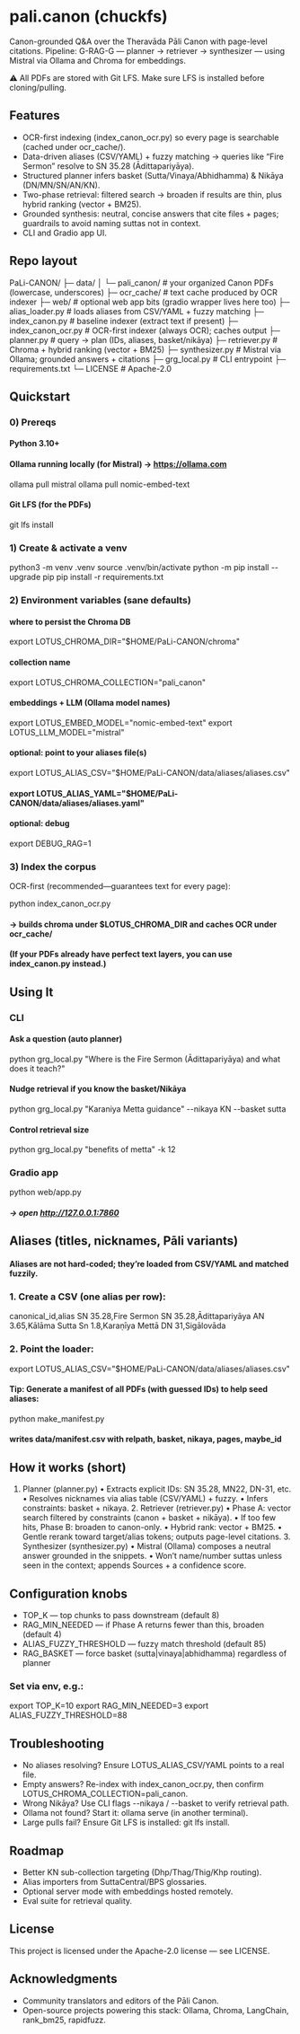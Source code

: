 # pali.canon (chuckfs)

Canon-grounded Q&A over the Theravāda Pāli Canon with page-level citations.
Pipeline: G-RAG-G — planner → retriever → synthesizer — using Mistral via Ollama and Chroma for embeddings.

⚠️ All PDFs are stored with Git LFS. Make sure LFS is installed before cloning/pulling.


## Features
- OCR-first indexing (index_canon_ocr.py) so every page is searchable (cached under ocr_cache/).
- Data-driven aliases (CSV/YAML) + fuzzy matching → queries like “Fire Sermon” resolve to SN 35.28 (Ādittapariyāya).
- Structured planner infers basket (Sutta/Vinaya/Abhidhamma) & Nikāya (DN/MN/SN/AN/KN).
- Two-phase retrieval: filtered search → broaden if results are thin, plus hybrid ranking (vector + BM25).
- Grounded synthesis: neutral, concise answers that cite files + pages; guardrails to avoid naming suttas not in context.
- CLI and Gradio app UI.


## Repo layout

PaLi-CANON/
├─ data/
│  └─ pali_canon/                 # your organized Canon PDFs (lowercase, underscores)
├─ ocr_cache/                     # text cache produced by OCR indexer
├─ web/                           # optional web app bits (gradio wrapper lives here too)
├─ alias_loader.py                # loads aliases from CSV/YAML + fuzzy matching
├─ index_canon.py                 # baseline indexer (extract text if present)
├─ index_canon_ocr.py             # OCR-first indexer (always OCR); caches output
├─ planner.py                     # query → plan (IDs, aliases, basket/nikāya)
├─ retriever.py                   # Chroma + hybrid ranking (vector + BM25)
├─ synthesizer.py                 # Mistral via Ollama; grounded answers + citations
├─ grg_local.py                   # CLI entrypoint
├─ requirements.txt
└─ LICENSE                        # Apache-2.0



## Quickstart

### 0) Prereqs
#### Python 3.10+
#### Ollama running locally (for Mistral) → https://ollama.com

ollama pull mistral
ollama pull nomic-embed-text


#### Git LFS (for the PDFs)

git lfs install



### 1) Create & activate a venv

python3 -m venv .venv
source .venv/bin/activate
python -m pip install --upgrade pip
pip install -r requirements.txt

### 2) Environment variables (sane defaults)

#### where to persist the Chroma DB
export LOTUS_CHROMA_DIR="$HOME/PaLi-CANON/chroma"
#### collection name
export LOTUS_CHROMA_COLLECTION="pali_canon"
#### embeddings + LLM (Ollama model names)
export LOTUS_EMBED_MODEL="nomic-embed-text"
export LOTUS_LLM_MODEL="mistral"

#### optional: point to your aliases file(s)
export LOTUS_ALIAS_CSV="$HOME/PaLi-CANON/data/aliases/aliases.csv"
#### export LOTUS_ALIAS_YAML="$HOME/PaLi-CANON/data/aliases/aliases.yaml"

#### optional: debug
export DEBUG_RAG=1

### 3) Index the corpus

OCR-first (recommended—guarantees text for every page):

python index_canon_ocr.py
#### -> builds chroma under $LOTUS_CHROMA_DIR and caches OCR under ocr_cache/

#### (If your PDFs already have perfect text layers, you can use index_canon.py instead.)


## Using It

### CLI

#### Ask a question (auto planner)
python grg_local.py "Where is the Fire Sermon (Ādittapariyāya) and what does it teach?"

#### Nudge retrieval if you know the basket/Nikāya
python grg_local.py "Karaniya Metta guidance" --nikaya KN --basket sutta

#### Control retrieval size
python grg_local.py "benefits of metta" -k 12

### Gradio app

python web/app.py
##### → open http://127.0.0.1:7860



## Aliases (titles, nicknames, Pāli variants)

#### Aliases are not hard-coded; they’re loaded from CSV/YAML and matched fuzzily.
### 1.	Create a CSV (one alias per row):

canonical_id,alias
SN 35.28,Fire Sermon
SN 35.28,Ādittapariyāya
AN 3.65,Kālāma Sutta
Sn 1.8,Karaṇīya Mettā
DN 31,Sigālovāda

### 2.	Point the loader:

export LOTUS_ALIAS_CSV="$HOME/PaLi-CANON/data/aliases/aliases.csv"

#### Tip: Generate a manifest of all PDFs (with guessed IDs) to help seed aliases:

python make_manifest.py
#### writes data/manifest.csv with relpath, basket, nikaya, pages, maybe_id




## How it works (short)
1.	Planner (planner.py)
	•	Extracts explicit IDs: SN 35.28, MN22, DN-31, etc.
	•	Resolves nicknames via alias table (CSV/YAML) + fuzzy.
	•	Infers constraints: basket + nikaya.
	2.	Retriever (retriever.py)
	•	Phase A: vector search filtered by constraints (canon + basket + nikāya).
	•	If too few hits, Phase B: broaden to canon-only.
	•	Hybrid rank: vector + BM25.
	•	Gentle rerank toward target/alias tokens; outputs page-level citations.
	3.	Synthesizer (synthesizer.py)
	•	Mistral (Ollama) composes a neutral answer grounded in the snippets.
	•	Won’t name/number suttas unless seen in the context; appends Sources + a confidence score.


## Configuration knobs
- TOP_K — top chunks to pass downstream (default 8)
- RAG_MIN_NEEDED — if Phase A returns fewer than this, broaden (default 4)
- ALIAS_FUZZY_THRESHOLD — fuzzy match threshold (default 85)
- RAG_BASKET — force basket (sutta|vinaya|abhidhamma) regardless of planner

### Set via env, e.g.:

export TOP_K=10
export RAG_MIN_NEEDED=3
export ALIAS_FUZZY_THRESHOLD=88



## Troubleshooting
- No aliases resolving? Ensure LOTUS_ALIAS_CSV/YAML points to a real file.
- Empty answers? Re-index with index_canon_ocr.py, then confirm LOTUS_CHROMA_COLLECTION=pali_canon.
- Wrong Nikāya? Use CLI flags --nikaya / --basket to verify retrieval path.
- Ollama not found? Start it: ollama serve (in another terminal).
- Large pulls fail? Ensure Git LFS is installed: git lfs install.


## Roadmap
- Better KN sub-collection targeting (Dhp/Thag/Thig/Khp routing).
- Alias importers from SuttaCentral/BPS glossaries.
- Optional server mode with embeddings hosted remotely.
- Eval suite for retrieval quality.


## License

This project is licensed under the Apache-2.0 license — see LICENSE.


## Acknowledgments
- Community translators and editors of the Pāli Canon.
- Open-source projects powering this stack: Ollama, Chroma, LangChain, rank_bm25, rapidfuzz.
